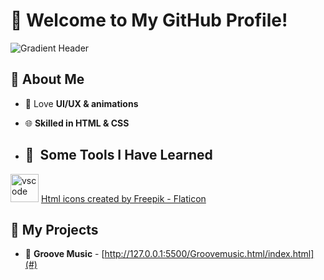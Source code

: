 # 🚀 Welcome to My GitHub Profile! 


![Gradient Header](https://capsule-render.vercel.app/api?type=waving&color=gradient&height=200&section=header&text=Vedant's%20GitHub&fontSize=40&fontAlignY=35)

## 🌟 About Me
- 🎨 Love **UI/UX & animations**
- 🌐 **Skilled in HTML & CSS**

- <h2> 🚀 &nbsp;Some Tools I Have Learned</h2>
<p align="left">
<img src="https://cdn.jsdelivr.net/gh/devicons/devicon/icons/vscode/vscode-original.svg" alt="vscode" width="45" height="45"/>
<a href="https://www.flaticon.com/free-icons/html" title="html icons">Html icons created by Freepik - Flaticon</a>
</p>

## 🚀 My Projects

- 🎵 **Groove Music** - [http://127.0.0.1:5500/Groovemusic.html/index.html](#)
